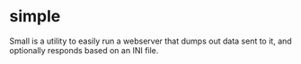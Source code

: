 # simple
Small is a utility to easily run a webserver that dumps out data sent to it, and optionally responds based on an INI file.

